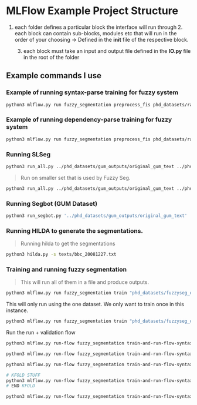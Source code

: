 # MLFlow Example Project Structure
1. each folder defines a particular block the interface will run through
    2. each block can contain sub-blocks, modules etc that will run in the order of your choosing -> Defined in the **__init__** file of the respective block.
    
    3. each block must take an input and output file defined in the **IO.py** file in the root of the folder


## Example commands I use

### Example of running syntax-parse training for fuzzy system
```bash
python3 mlflow.py run fuzzy_segmentation preprocess_fis phd_datasets/raw_dataset_inputs syntax
```


### Example of running dependency-parse training for fuzzy system
```bash
python3 mlflow.py run fuzzy_segmentation preprocess_fis phd_datasets/raw_dataset_inputs dependency
```

### Running SLSeg
```bash
python3 run_all.py ../phd_datasets/gum_outputs/original_gum_text ../phd_datasets/slseg_outputs/gum ./parser05Aug16 -T50
```

> Run on smaller set that is used by Fuzzy Seg.
```bash
python3 run_all.py ../phd_datasets/gum_outputs/original_gum_text ../phd_datasets/slseg_outputs/gum ./parser05Aug16 -T50
```

### Running Segbot (GUM Dataset)
```bash
python3 run_segbot.py '../phd_datasets/gum_outputs/original_gum_text' '../phd_datasets/segbot_outputs/gum' 
```

### Running HILDA to generate the segmentations.

> Running hilda to get the segmentations

```bash
python3 hilda.py -s texts/bbc_20081227.txt
```

### Training and running fuzzy segmentation 

> This will run all of them in a file and produce outputs.

```bash
python3 mlflow.py run fuzzy_segmentation train "phd_datasets/fuzzyseg_outputs/fis_training/" '{"none":"none"}'
```

This will only run using the one dataset. We only want to train once in this instance.

```bash
python3 mlflow.py run fuzzy_segmentation train "phd_datasets/fuzzyseg_outputs/fis_training/train_0-1_k3.dat" '{"training_data_path":"../dependencies/phd_datasets/fuzzyseg_outputs/fis_training/train_0-1_k3.dat", "test_data_path":"../dependencies/phd_datasets/fuzzyseg_outputs/fis_training/train_2_k3.dat"}'
```

Run the run + validation flow

```bash
python3 mlflow.py run-flow fuzzy_segmentation train-and-run-flow-syntax "phd_datasets/fuzzyseg_outputs/fis_training/charniak/train_0-1_k3_char.dat" '{"training_data_path":"../dependencies/phd_datasets/fuzzyseg_outputs/fis_training/charniak/train_0-1_k3_char.dat", "test_data_path":"../dependencies/phd_datasets/fuzzyseg_outputs/fis_training/charniak/train_2_k3_char.dat"}'

python3 mlflow.py run-flow fuzzy_segmentation train-and-run-flow-syntax "phd_datasets/fuzzyseg_outputs/fis_training/charniak/train_0-1_k5_char.dat" '{"training_data_path":"../dependencies/phd_datasets/fuzzyseg_outputs/fis_training/charniak/train_0-1_k5_char.dat", "test_data_path":"../dependencies/phd_datasets/fuzzyseg_outputs/fis_training/charniak/train_2_k5_char.dat"}'

python3 mlflow.py run-flow fuzzy_segmentation train-and-run-flow-syntax "phd_datasets/fuzzyseg_outputs/fis_training/syntax/train_0-1_k3.dat" '{"training_data_path":"../dependencies/phd_datasets/fuzzyseg_outputs/fis_training/syntax/train_0-1_k3.dat", "test_data_path":"../dependencies/phd_datasets/fuzzyseg_outputs/fis_training/syntax/train_2_k3.dat"}'

# KFOLD STUFF
python3 mlflow.py run-flow fuzzy_segmentation train-and-run-flow-syntax "../dependencies/phd_datasets/fuzzyseg_outputs/fis_training/generated/train_11_k3_syntax.dat" '{"training_data_path":"phd_datasets/fuzzyseg_outputs/fis_training/generated/train_11_k3_syntax.dat", "test_data_path":"phd_datasets/fuzzyseg_outputs/fis_training/generated/test/train_12_k3_syntax.dat", "kfold":10}'
# END KFOLD

python3 mlflow.py run-flow fuzzy_segmentation train-and-run-flow-syntax "phd_datasets/fuzzyseg_outputs/fis_training/academic/5050split/train_50_k3_syntax.dat" '{"training_data_path":"../dependencies/phd_datasets/fuzzyseg_outputs/fis_training/academic/5050split/train_50_k3_syntax.dat", "test_data_path":"../dependencies/phd_datasets/fuzzyseg_outputs/fis_training/academic/5050split/test_50_k3_syntax.dat"}'
```